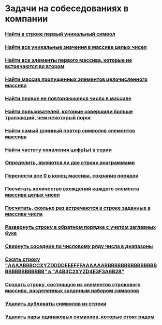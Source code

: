 # Задачи на собеседованиях в компании

### [Найти в строке первый уникальный символ](https://github.com/freeomsk/LiveCoding/tree/master/getFirstUniqueLetter)
### [Найти все уникальные значения в массиве целых чисел](https://github.com/freeomsk/LiveCoding/tree/master/allUniqueElementsArray)
### [Найти все элементы первого массива, которые не встречаются во втором](https://github.com/freeomsk/LiveCoding/tree/master/elementsDoNotOccur)
### [Найти массив пропущенных элементов целочисленного массива](https://github.com/freeomsk/LiveCoding/tree/master/findOfMissingElements)
### [Найти первое не повторяющееся число в массиве](https://github.com/freeomsk/LiveCoding/tree/master/firstNonRepeatedNumber)
### [Найти пользователей, которые совершили больше транзакций, чем некоторый порог](https://github.com/freeomsk/LiveCoding/tree/master/parseLog)
### [Найти самый длинный повтор символов элементов массива](https://github.com/freeomsk/LiveCoding/tree/master/longestPrefix)
### [Найти частоту появления цифр(ы) в серии](https://github.com/freeomsk/LiveCoding/tree/master/numberElementsSeries)
### [Определить, являются ли две строки анаграммами](https://github.com/freeomsk/LiveCoding/tree/master/anagram)
### [Перенести все 0 в конец массива, сохранив порядок](https://github.com/freeomsk/LiveCoding/tree/master/moveZerosToTail)
### [Посчитать количество вхождений каждого элемента массива целых чисел](https://github.com/freeomsk/LiveCoding/tree/master/countUniqueElementsArray)
### [Посчитать, сколько раз встречаются в строке заданные в массиве числа](https://github.com/freeomsk/LiveCoding/tree/master/countFilteredChars)
### [Развернуть строку в обратном порядке с учетом заглавных букв](https://github.com/freeomsk/LiveCoding/tree/master/reverseStringUpperCase)
### [Свернуть соседние по числовому ряду числа в диапазоны](https://github.com/freeomsk/LiveCoding/tree/master/adjacentNumbersIntoRanges)
### [Сжать строку "AAAABBBCCXYZDDDDEEEFFFAAAAAABBBBBBBBBBBBBBBBBBBBBBBBBBBB" в "A4B3C2XYZD4E3F3A6B28"](https://github.com/freeomsk/LiveCoding/tree/master/compressStringNumberOfLetters)
### [Создать строку, состоящую из элементов строкового массива, разделенных заданным набором символов](https://github.com/freeomsk/LiveCoding/tree/master/constructStringWithDelimiter)
### [Удалить дубликаты символов из строки](https://github.com/freeomsk/LiveCoding/tree/master/deduplicateSymbol)
### [Удалить пары одинаковых символов, которые стоят рядом](https://github.com/freeomsk/LiveCoding/tree/master/removePairsIdenticalCharacters)